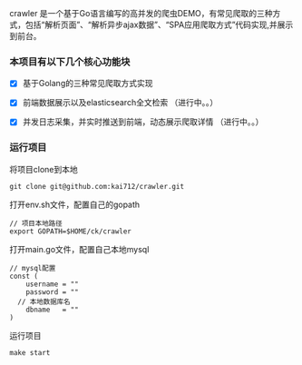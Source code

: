 crawler 是一个基于Go语言编写的高并发的爬虫DEMO，有常见爬取的三种方式，包括“解析页面”、“解析异步ajax数据”、“SPA应用爬取方式”代码实现,并展示到前台。


### 本项目有以下几个核心功能块

- [x] 基于Golang的三种常见爬取方式实现

- [x] 前端数据展示以及elasticsearch全文检索 （进行中。。）

- [x] 并发日志采集，并实时推送到前端，动态展示爬取详情 （进行中。。）

### 运行项目

将项目clone到本地
```
git clone git@github.com:kai712/crawler.git
```

打开env.sh文件，配置自己的gopath
```
// 项目本地路径
export GOPATH=$HOME/ck/crawler
```

打开main.go文件，配置自己本地mysql
```
// mysql配置
const (
	username = ""
	password = ""
  // 本地数据库名
	dbname   = ""
)
```

运行项目
```
make start
```